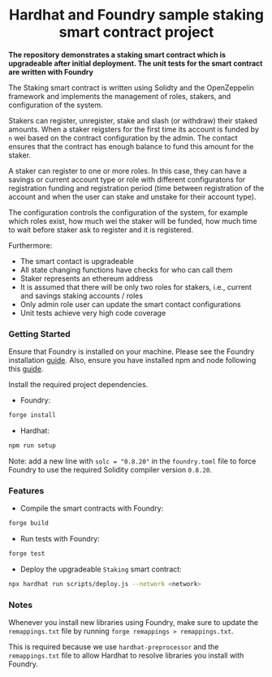 # <h1 align="center"> Hardhat and Foundry sample staking smart contract project </h1>

**The repository demonstrates a staking smart contract which is upgradeable after initial deployment. The unit tests for the smart contract are written with Foundry**

The Staking smart contract is written using Solidty and the OpenZeppelin framework and implements the management of roles, stakers, and configuration of the system.

Stakers can register, unregister, stake and slash (or withdraw) their staked amounts. When a staker reigsters for the first time its account is funded by `n` wei based on the contract configuration by the admin. The contact ensures that the contract has enough balance to fund this amount for the staker.

A staker can register to one or more roles. In this case, they can have a savings or current account type or role with different configuratons for registration funding and registration period (time between registration of the account and when the user can stake and unstake for their account type).

The configuration controls the configuration of the system, for example which roles exist, how much wei the staker will be funded, how much time to wait before staker ask to register and it is registered.

Furthermore:
* The smart contact is upgradeable
* All state changing functions have checks for who can call them
* Staker represents an ethereum address
* It is assumed that there will be only two roles for stakers, i.e., current and savings staking accounts / roles
* Only admin role user can update the smart contact configurations
* Unit tests achieve very high code coverage


### Getting Started

Ensure that Foundry is installed on your machine. Please see the Foundry installation [guide](https://book.getfoundry.sh/getting-started/installation).
Also, ensure you have installed npm and node following this [guide](https://docs.npmjs.com/downloading-and-installing-node-js-and-npm).


Install the required project dependencies.

 * Foundry: 
```bash
forge install
```

 * Hardhat:
```bash
npm run setup
```


Note: add a new line with `solc = "0.8.20"` in the `foundry.toml` file to force Foundry to use the required Solidity compiler version `0.8.20`.


### Features

 * Compile the smart contracts with Foundry:
```bash
forge build
```

 * Run tests with Foundry:
```bash
forge test
```

 * Deploy the upgradeable `Staking` smart contract: 
```bash
npx hardhat run scripts/deploy.js --network <network>
```

### Notes

Whenever you install new libraries using Foundry, make sure to update the `remappings.txt` file by running `forge remappings > remappings.txt`. 

This is required because we use `hardhat-preprocessor` and the `remappings.txt` file to allow Hardhat to resolve libraries you install with Foundry.
